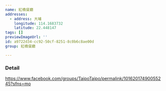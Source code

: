 ```yaml
---
name: 紅橋餐廳
addresses:
  - address: 大埔
    longitude: 114.1683732
    latitude: 22.448147
tags: []
previewImageUrl: ''
id: a9722d34-cc92-50cf-8251-8c0b6c8ae00d
group: 紅橋餐廳

---
```

### Detail
https://www.facebook.com/groups/TaipoTaipo/permalink/10162017490055245?sfns=mo
